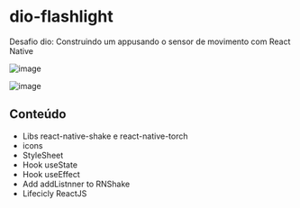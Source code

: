 # dio-flashlight

Desafio dio: Construindo um appusando o sensor de movimento com React Native

![image](https://user-images.githubusercontent.com/87427860/224372964-d8e2fd39-0a3a-438a-a83f-b67e35f95f5e.png)

![image](https://user-images.githubusercontent.com/87427860/224373085-06c5b0fc-02e9-44b7-8fa6-8b8c1b9ef2d1.png)


## Conteúdo

- Libs react-native-shake e react-native-torch
- icons
- StyleSheet
- Hook useState
- Hook useEffect
- Add addListnner to RNShake
- Lifecicly ReactJS 
